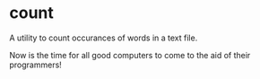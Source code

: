 # count

A utility to count occurances of words in a text file.

Now is the time for all good computers to come to the aid of their programmers!
